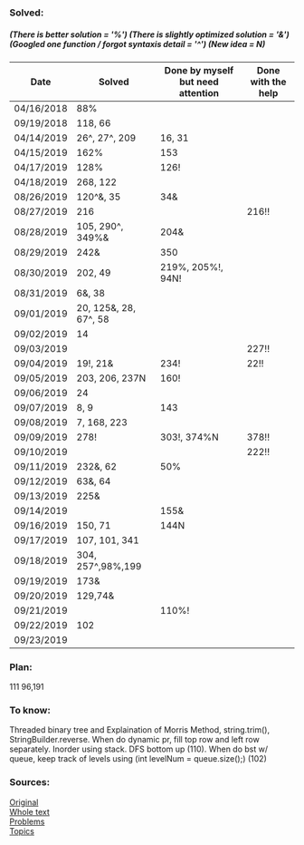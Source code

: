 ### Solved:  
##### (There is better solution = '%') (There is slightly optimized solution = '&') (Googled one function / forgot syntaxis detail = '^')  (New idea = N)

| Date       | Solved                  | Done by myself but need attention | Done with the help |
| -----------|-------------------------| ----------------------------------| -------------------|
| 04/16/2018 | 88%                     |                                   |                    |
| 09/19/2018 | 118, 66                 |                                   |                    |
| 04/14/2019 | 26^, 27^, 209           | 16, 31                            |                    |
| 04/15/2019 | 162%                    | 153                               |                    |
| 04/17/2019 | 128%                    | 126!                              |                    |
| 04/18/2019 | 268, 122                |                                   |                    |
| 08/26/2019 | 120^&, 35               | 34&                               |                    |
| 08/27/2019 | 216                     |                                   | 216!!              |
| 08/28/2019 | 105, 290^, 349%&        | 204&                              |                    |
| 08/29/2019 | 242&                    | 350                               |                    |
| 08/30/2019 | 202, 49                 | 219%, 205%!, 94N!                 |                    |
| 08/31/2019 | 6&, 38                  |                                   |                    |
| 09/01/2019 | 20, 125&, 28, 67^, 58   |                                   |                    |
| 09/02/2019 | 14                      |                                   |                    |
| 09/03/2019 |                         |                                   | 227!!              |
| 09/04/2019 | 19!, 21&                | 234!                              | 22!!               |
| 09/05/2019 | 203, 206, 237N          | 160!                              |                    |
| 09/06/2019 | 24                      |                                   |                    |
| 09/07/2019 | 8, 9                    | 143                               |                    |
| 09/08/2019 | 7, 168, 223             |                                   |                    |
| 09/09/2019 | 278!                    | 303!, 374%N                       | 378!!              |
| 09/10/2019 |                         |                                   | 222!!              |
| 09/11/2019 | 232&, 62                | 50%                               |                    |
| 09/12/2019 | 63&, 64                 |                                   |                    |
| 09/13/2019 | 225&                    |                                   |                    |
| 09/14/2019 |                         | 155&                              |                    |
| 09/16/2019 | 150, 71                 | 144N                              |                    |
| 09/17/2019 | 107, 101, 341           |                                   |                    |
| 09/18/2019 | 304, 257^,98%,199       |                                   |                    |
| 09/19/2019 | 173&                    |                                   |                    |
| 09/20/2019 | 129,74&                 |                                   |                    |
| 09/21/2019 |                         | 110%!                             |                    |
| 09/22/2019 | 102                     |                                   |                    |
| 09/23/2019 |                         |                                   |                    |



### Plan:
111
96,191

### To know:
Threaded binary tree and Explaination of Morris Method, string.trim(), StringBuilder.reverse.
When do dynamic pr, fill top row and left row separately. Inorder using stack. DFS bottom up (110). When do bst w/ queue, keep track of levels using (int levelNum = queue.size();) (102)

### Sources:
[Original](https://github.com/Semaserg/LeetCodeProblems/blob/master/statistics)
</br>
[Whole text](https://tproger.ru/articles/work-in-google/)
</br>
[Problems](https://leetcode.com/problemset/all/)
</br>
[Topics](https://www.interviewbit.com/courses/programming/)
